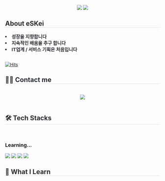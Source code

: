 <div align= "center">
    <img src="https://capsule-render.vercel.app/api?type=waving&color=auto&height=200&text=Welcome%20To%20eSKei's%20GitHub&animation=fadeIn&fontColor=631ce9&fontSize=60" />
    
 <img src="https://capsule-render.vercel.app/api?type=soft&color=5b418b&height=80&text=EST%20Soft%20WASSUP%202기-nl-%20AI%20서비스%20기획자%20부트캠프&animation=&fontColor=ffffff&fontSize=36" />    
    </div>

<div style="text-align: left;"> 
    <h2 style="border-bottom: 1px solid #d8dee4; color: #282d33;"> About eSKei </h2>  
    <div style="font-weight: 700; font-size: 15px; text-align: left; color: #282d33;"> <li> 성장을 지향합니다</li><li> 지속적인 배움을 추구 합니다</li><li> IT업계 / 서비스 기획은 처음입니다    </div> 
    </div><br>
    
[![Hits](https://hits.seeyoufarm.com/api/count/incr/badge.svg?url=https%3A%2F%2Fgithub.com%2FEskEiPARK%2Fwassup2&count_bg=%2379C83D&title_bg=%23555555&icon=planet.svg&icon_color=%23#CAC4C4&title=Visitors&edge_flat=true)](https://hits.seeyoufarm.com)    

<div style="text-align: left;">
    <h2 style="border-bottom: 1px solid #d8dee4; color: #282d33;"> 🧑‍💻 Contact me </h2> <br> 
    <div align= "center"> <a href=mailto:seongkyu.park83@gmail.com> <img src="https://img.shields.io/badge/Gmail-EA4335?style=flat-square&logo=Gmail&logoColor=white&link=mailto:seongkyu.park83@gmail.com"> </a>
          </div>  <br>
<div style="text-align: left;">
    <h2 style="border-bottom: 1px solid #d8dee4; color: #282d33;"> 🛠️ Tech Stacks </h2> <br> 
<h3>Learning... </h3>
    <div  align= "left"> <img src="https://img.shields.io/badge/Github-181717?style=flat-square&logo=Github&logoColor=white">
          <img src="https://img.shields.io/badge/MySQL-4479A1?style=flat-square&logo=MySQL&logoColor=white">
          <img src="https://img.shields.io/badge/Notion-000000?style=flat-square&logo=Notion&logoColor=white">
          <img src="https://img.shields.io/badge/Python-3776AB?style=flat-square&logo=Python&logoColor=white">
          </div>
    </div>
  
 <div style="text-align: left;"> 
    <h2 style="border-bottom: 1px solid #d8dee4; color: #282d33;"> 🏅 What I Learn </h2>
    </div>
